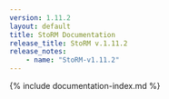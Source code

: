 ```yaml
---
version: 1.11.2
layout: default
title: StoRM Documentation
release_title: StoRM v.1.11.2
release_notes:
    - name: "StoRM-v1.11.2"
---
```


{% include documentation-index.md %}
